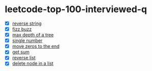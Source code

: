 # leetcode-top-100-interviewed-q
* [x] [reverse string](./reverseString.js)
* [x] [fizz buzz](./fizzBuzz.js)
* [x] [max depth of a tree](./maxDepth.js)
* [x] [single number](./singleNumber.js)
* [x] [move zeros to the end](./moveZeros.js)
* [x] [get sum](./getSum.js)
* [x] [reverse list](./reverseList.js)
* [x] [delete node in a list](./deleteNode.js)
